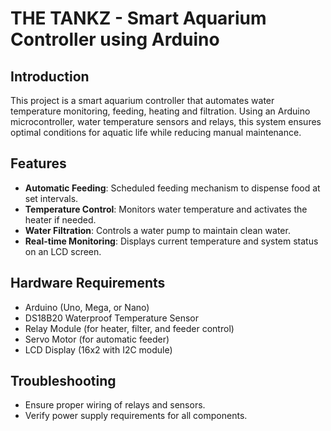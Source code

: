 # THE TANKZ - Smart Aquarium Controller using Arduino

## Introduction

This project is a smart aquarium controller that automates water temperature monitoring, feeding, heating and filtration. Using an Arduino microcontroller, water temperature sensors and relays, this system ensures optimal conditions for aquatic life while reducing manual maintenance.

## Features

- **Automatic Feeding**: Scheduled feeding mechanism to dispense food at set intervals.
- **Temperature Control**: Monitors water temperature and activates the heater if needed.
- **Water Filtration**: Controls a water pump to maintain clean water.
- **Real-time Monitoring**: Displays current temperature and system status on an LCD screen.

## Hardware Requirements

- Arduino (Uno, Mega, or Nano)
- DS18B20 Waterproof Temperature Sensor
- Relay Module (for heater, filter, and feeder control)
- Servo Motor (for automatic feeder)
- LCD Display (16x2 with I2C module)

## Troubleshooting

- Ensure proper wiring of relays and sensors.
- Verify power supply requirements for all components.